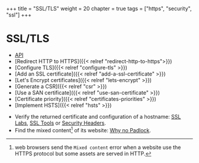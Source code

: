 +++
title = "SSL/TLS"
weight = 20
chapter = true
tags = ["https", "security", "ssl"]
+++

# SSL/TLS

- [API](https://api.alwaysdata.com/v1/ssl/doc/)
- [Redirect HTTP to HTTPS]({{< relref "redirect-http-to-https">}})
- [Configure TLS]({{< relref "configure-tls" >}})
- [Add an SSL certificate]({{< relref "add-a-ssl-certificate" >}})
- [Let's Encrypt certificates]({{< relref "lets-encrypt" >}})
- [Generate a CSR]({{< relref "csr" >}})
- [Use a SAN certificate]({{< relref "use-san-certificate" >}})
- [Certificate priority]({{< relref "certificates-priorities" >}})
- [Implement HSTS]({{< relref "hsts" >}})

* Verify the returned certificate and configuration of a hostname: [SSL Labs](https://www.ssllabs.com), [SSL Tools](https://ssl-tools.net/) or [Security Headers](https://securityheaders.com).
* Find the mixed content[^1] of its website: [Why no Padlock](https://www.whynopadlock.com/).

[^1]: web browsers send the `Mixed content` error when a website use the HTTPS protocol but some assets are served in HTTP.
